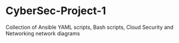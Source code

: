 # CyberSec-Project-1
Collection of Ansible YAML scripts, Bash scripts, Cloud Security and Networking network diagrams

